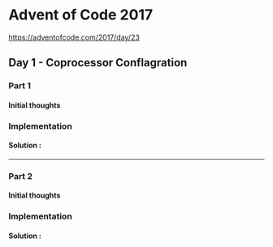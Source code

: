﻿# Advent of Code 2017
https://adventofcode.com/2017/day/23
## Day 1 - Coprocessor Conflagration

### Part 1
#### Initial thoughts


### Implementation


#### Solution : 
---
### Part 2
#### Initial thoughts


### Implementation



#### Solution : 
